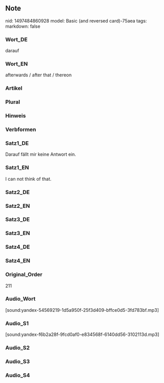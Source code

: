 ## Note
nid: 1497484860928
model: Basic (and reversed card)-75aea
tags: 
markdown: false

### Wort_DE
darauf

### Wort_EN
afterwards / after that / thereon

### Artikel


### Plural


### Hinweis


### Verbformen


### Satz1_DE
Darauf fällt mir keine Antwort ein.

### Satz1_EN
I can not think of that.

### Satz2_DE


### Satz2_EN


### Satz3_DE


### Satz3_EN


### Satz4_DE


### Satz4_EN


### Original_Order
211

### Audio_Wort
[sound:yandex-54569219-1d5a950f-25f3d409-bffce0d5-3fd783bf.mp3]

### Audio_S1
[sound:yandex-f6b2a28f-9fcd0af0-e834568f-6140dd56-3102113d.mp3]

### Audio_S2


### Audio_S3


### Audio_S4

